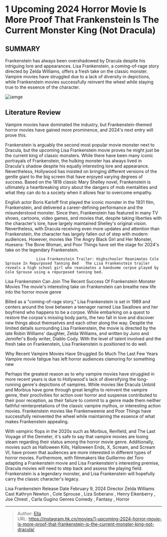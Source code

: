 # 1 Upcoming 2024 Horror Movie Is More Proof That Frankenstein Is The Current Monster King (Not Dracula)


## SUMMARY 



  Frankenstein has always been overshadowed by Dracula despite his intriguing lore and appearances.   Lisa Frankenstein, a coming-of-rage story directed by Zelda Williams, offers a fresh take on the classic monster.   Vampire movies have struggled due to a lack of diversity in depictions, while Frankenstein movies successfully reinvent the wheel while staying true to the essence of the character.  

![iamge](https://static1.srcdn.com/wordpress/wp-content/uploads/2024/01/kathryn-newton-in-a-scene-from-lisa-frankenstein-1.jpg)

## Literature Review

Vampire movies have dominated the industry, but Frankenstein-themed horror movies have gained more prominence, and 2024&#39;s next entry will prove this.




Frankenstein is arguably the second most popular movie monster next to Dracula, but the upcoming Lisa Frankenstein movie proves he might just be the current king of classic monsters. While there have been many iconic portrayals of Frankenstein, the hulking monster has always lived in Dracula&#39;s shadow despite his equally interesting lore and appearance. Nevertheless, Hollywood has insisted on bringing different versions of the gentle giant to the big screen that have enjoyed varying degrees of success. Based on the 1818 classic Mary Shelley novel, Frankenstein is ultimately a heartbreaking story about the dangers of mob mentalities and what they can do to a society when it allows fear to overcome empathy.




English actor Boris Karloff first played the iconic monster in the 1931 film, Frankenstein, and delivered a career-defining performance and the misunderstood monster. Since then, Frankenstein has featured in many TV shows, cartoons, video games, and movies that, despite taking liberties with the character&#39;s lore, have largely maintained Shelley&#39;s original vision. Nevertheless, with Dracula receiving even more updates and attention than Frankenstein, the character has largely fallen out of step with modern audiences. However, movies like The Angry Black Girl and Her Monster, Huesera: The Bone Woman, and Poor Things have set the stage for 2024&#39;s take on the legendary Frankenstein.

                  Lisa Frankenstein Trailer: Highschooler Reanimates Cole Sprouse In Repurposed Tanning Bed   The Lisa Frankenstein trailer reveals a high school girl who reanimates a handsome corpse played by Cole Sprouse using a repurposed tanning bed.   


 Lisa Frankenstein Can Join The Recent Success Of Frankenstein Monster Movies 
The movie&#39;s interesting take on Frankenstein can breathe new life into the horror movie genre
          




Billed as a &#34;coming-of-rage story,&#34; Lisa Frankenstein is set in 1989 and centers around the love between a teenager named Lisa Swallows and her boyfriend who happens to be a corpse. While embarking on a quest to restore the corpse&#39;s missing body parts, the two fall in love and discover new things about themselves and each other along the way. Despite the limited details surrounding Lisa Frankenstein, the movie is directed by the late Robin Williams&#39; daughter, Zelda Williams, and written by Juno and Jennifer&#39;s Body writer, Diablo Cody. With the level of talent involved and the fresh take on Frankenstein, Lisa Frankenstein is positioned to do well.



 Why Recent Vampire Movies Have Struggled So Much The Last Few Years 
Vampire movie fatigue has left horror audiences clamoring for something new
          

Perhaps the greatest reason as to why vampire movies have struggled in more recent years is due to Hollywood&#39;s lack of diversifying the long-running genre&#39;s depictions of vampires. While movies like Dracula Untold and Morbius have gone through great lengths to reinvent the vampire genre, their proclivities for action over horror and suspense contributed to their poor reception, as their failure to commit to a genre made them neither faithful reinterpretations of the classic vampire mythos, or interesting action movies. Frankenstein movies like Frankenweenie and Poor Things have successfully reinvented the wheel while maintaining the essence of what makes Frankenstein appealing.




With vampiric flops in the 2020s such as Morbius, Renfield, and The Last Voyage of the Demeter, it&#39;s safe to say that vampire movies are losing steam regarding their status among the horror movie genre. Additionally, movies such as Halloween Kills, Halloween Ends, X, Scream, and Scream VI, have proven that audiences are more interested in different types of horror movies. Furthermore, with filmmakers like Guillermo del Toro adapting a Frankenstein movie and Lisa Frankenstein&#39;s interesting premise, Dracula movies will need to step back and assess the playing field. Frankenstein is a legendary monster, and Lisa Frankenstein will hopefully carry the classic character&#39;s legacy.

   Lisa Frankenstein      Release Date    February 9, 2024     Director    Zelda Williams     Cast    Kathryn Newton , Cole Sprouse , Liza Soberano , Henry Eikenberry , Joe Chrest , Carla Gugino     Genres    Comedy , Fantasy , Horror      


---

> Author: [Ella](https://instagram.hk.cn/)  
> URL: https://instagram.hk.cn/movies/1-upcoming-2024-horror-movie-is-more-proof-that-frankenstein-is-the-current-monster-king-not-dracula/  

